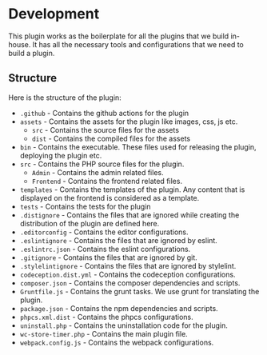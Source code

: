 # Development

This plugin works as the boilerplate for all the plugins that we build in-house. It has all the necessary tools and configurations that we need to build a plugin.


## Structure
Here is the structure of the plugin:


- `.github` - Contains the github actions for the plugin
- `assets` - Contains the assets for the plugin like images, css, js etc.
	- `src` - Contains the source files for the assets
	- `dist` - Contains the compiled files for the assets
- `bin` - Contains the executable. These files used for releasing the plugin, deploying the plugin etc.
- `src` - Contains the PHP source files for the plugin.
	- `Admin` - Contains the admin related files.
    - `Frontend` - Contains the frontend related files.
- `templates` - Contains the templates of the plugin. Any content that is displayed on the frontend is considered as a template.
- `tests` - Contains the tests for the plugin
- `.distignore` - Contains the files that are ignored while creating the distribution of the plugin are defined here.
- `.editorconfig` - Contains the editor configurations.
- `.eslintignore` - Contains the files that are ignored by eslint.
- `.eslintrc.json` - Contains the eslint configurations.
- `.gitignore` - Contains the files that are ignored by git.
- `.stylelintignore` - Contains the files that are ignored by stylelint.
- `codeception.dist.yml` - Contains the codeception configurations.
- `composer.json` - Contains the composer dependencies and scripts.
- `Gruntfile.js` - Contains the grunt tasks. We use grunt for translating the plugin.
- `package.json` - Contains the npm dependencies and scripts.
- `phpcs.xml.dist` - Contains the phpcs configurations.
- `uninstall.php` - Contains the uninstallation code for the plugin.
- `wc-store-timer.php` - Contains the main plugin file.
- `webpack.config.js` - Contains the webpack configurations.
